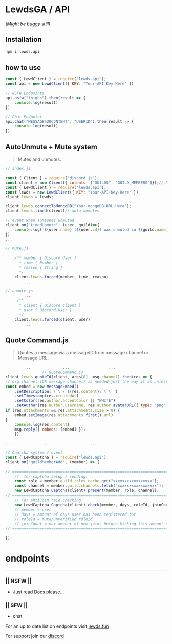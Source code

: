 # LewdsGA / API
*(Might be buggy still)*

## Installation
```bash
npm i lewds.api
```
## how to use
```js
const { LewdClient } = require('lewds.api');
const api = new LewdClient({ KEY: "Your-API-Key-Here" })

// NSFW Endpoints
api.nsfw("thighs").then(result => {
    console.log(result)
})

// Chat Endpoint
api.chat("MESSAGE%20CONTENT", "USERID").then(result => {
    console.log(result)
})
```

## AutoUnmute + Mute system
> Mutes and unmutes.
```js
// index.js

const { Client } = require('discord.js');
const client = new Client({ intents: ["GUILDS", "GUILD_MEMBERS"]});// Not sure about guild_members..?
const { LewdClient } = require('lewds.api');
const lewds = new LewdClient({ KEY: "Your-API-Key-Here" })
client.lewds = lewds;

client.lewds.connectToMongoDB("Your-mongoDB-URL-Here");
client.lewds.timed(client)// auto unmutes

// event when someones unmuted
client.on("timedUnmute", (user, guild)=>{
    console.log(`${user.name} (${user.id}) was unmuted in ${guild.name} (${guild.id})`)
})
...
```
```js
// mute.js
        ...
    /** member { Discord.User }
      * time { Number }
      * reason { String }
      */
    client.lewds.forced(member, time, reason)
        ...
```
```js
// unmute.js
        ...
     /** 
      * client { Discord.Client }
      * user { Discord.User }
      */
    client.lewds.forced(client, user)
        ...
```

## Quote Command.js
> Quotes a message via a messageID from message channel or Message URL.
```js
        ...              ...                 ...
                // QuoteCommand.js
client.lewds.quoteId(client, args[0], msg.channel).then(res => { 
// msg.channel (OR message.channel) is needed just the way it is unless you call the current channel differently.
const embed = new MessageEmbed()
    .setDescription(`\`\`\`${res.content}\`\`\``)
    .setTimestamp(res.createdAt)
    .setColor(res.author.accentColor || "WHITE")
    .setAuthor(res.author.username, res.author.avatarURL({ type: "png", dynamic: true, size: 4096 }), res.author.avatarURL({ type: "png", dynamic: true, size: 4096 }))
if (res.attachments && res.attachments.size > 0) {
    embed.setImage(res.attachments.first().url)
}
    console.log(res.content)
    msg.reply({ embeds: [embed] });
    });

...              ...                 ...
```
```js
// Captcha system / event
const { LewdCaptcha } = require("lewds.api");
client.on("guildMemberAdd", (member) => {
    
// =============================================================================
    //  for captcha setup / sending.
    const role = member.guild.roles.cache.get("xxxxxxxxxxxxxxxxx");
    const channel = member.guild.channels.fetch("xxxxxxxxxxxxxxxxx");
    new LewdCaptcha.Captcha(client).present(member, role, channel);
// =============================================================================
    // For antiJoin raid checking: 
    new LewdCaptcha.Captcha(client).check(member, days, roleId, joinCount);
    // member = user
    // days = amount of days user has been registered for
    // roleId = mute/unverified roleId
    // joinCount = max amount of new joins before kicking this amount of users that joined recently. (the time frame is 6500ms [6~ seconds])
// =============================================================================

});
```
# endpoints
--------------------------
### || NSFW  ||

- Just read [Docs](https://docs.lewds.fun) please...

### || SFW  ||
- chat

For an up to date list on endpoints visit [lewds.fun](https://docs.lewds.fun)

For support join our [discord](https://discord.gg/invite/8SKspRB)
